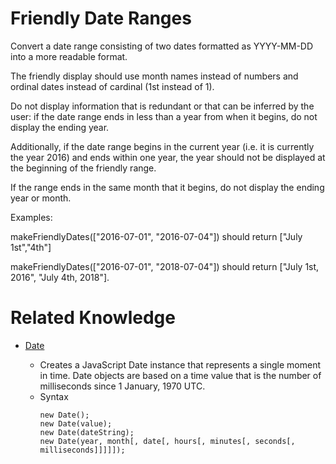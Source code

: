 # Friendly Date Ranges
Convert a date range consisting of two dates formatted as YYYY-MM-DD into a more readable format.

The friendly display should use month names instead of numbers and ordinal dates instead of cardinal (1st instead of 1).

Do not display information that is redundant or that can be inferred by the user: if the date range ends in less than a year from when it begins, do not display the ending year.

Additionally, if the date range begins in the current year (i.e. it is currently the year 2016) and ends within one year, the year should not be displayed at the beginning of the friendly range.

If the range ends in the same month that it begins, do not display the ending year or month.

Examples:

makeFriendlyDates(["2016-07-01", "2016-07-04"]) should return ["July 1st","4th"]

makeFriendlyDates(["2016-07-01", "2018-07-04"]) should return ["July 1st, 2016", "July 4th, 2018"].



# Related Knowledge
- [Date](https://developer.mozilla.org/en-US/docs/Web/JavaScript/Reference/Global_Objects/Date)

  - Creates a JavaScript Date instance that represents a single moment in time. Date objects are based on a time value that is the number of milliseconds since 1 January, 1970 UTC.
  - Syntax
    ```
    new Date();
    new Date(value);
    new Date(dateString);
    new Date(year, month[, date[, hours[, minutes[, seconds[, milliseconds]]]]]);
    ```
    
    
